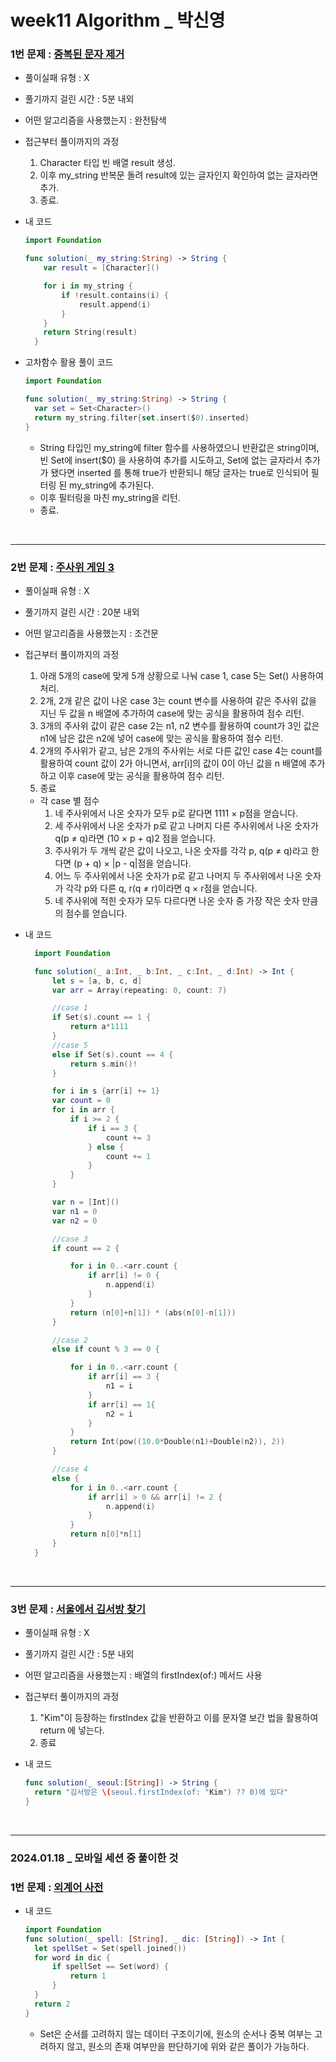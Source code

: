 # week11 Algorithm \_ 박신영

### 1번 문제 : [중복된 문자 제거](https://school.programmers.co.kr/learn/courses/30/lessons/120888)

- 풀이실패 유형 : X
- 풀기까지 걸린 시간 : 5분 내외
- 어떤 알고리즘을 사용했는지 : 완전탐색
- 접근부터 풀이까지의 과정
  1. Character 타입 빈 배열 result 생성.
  2. 이후 my_string 반복문 돌려 result에 있는 글자인지 확인하여 없는 글자라면 추가.
  3. 종료.
- 내 코드

  ```swift
  import Foundation

  func solution(_ my_string:String) -> String {
      var result = [Character]()

      for i in my_string {
          if !result.contains(i) {
              result.append(i)
          }
      }
      return String(result)
    }
  ```

- 고차함수 활용 풀이 코드

  ```swift
  import Foundation

  func solution(_ my_string:String) -> String {
    var set = Set<Character>()
    return my_string.filter{set.insert($0).inserted}
  }
  ```

  - String 타입인 my_string에 filter 함수를 사용하였으니 반환값은 string이며, 빈 Set에 insert($0) 을 사용하여 추가를 시도하고, Set에 없는 글자라서 추가가 됐다면 inserted 를 통해 true가 반환되니 해당 글자는 true로 인식되어 필터링 된 my_string에 추가된다.
  - 이후 필터링을 마친 my_string을 리턴.
  - 종료.

<br>

---

### 2번 문제 : [주사위 게임 3](https://school.programmers.co.kr/learn/courses/30/lessons/181916)

- 풀이실패 유형 : X
- 풀기까지 걸린 시간 : 20분 내외
- 어떤 알고리즘을 사용했는지 : 조건문
- 접근부터 풀이까지의 과정

  1. 아래 5개의 case에 맞게 5개 상황으로 나눠 case 1, case 5는 Set() 사용하여 처리.
  2. 2개, 2개 같은 값이 나온 case 3는 count 변수를 사용하여 같은 주사위 값을 지닌 두 값을 n 배열에 추가하여 case에 맞는 공식을 활용하여 점수 리턴.
  3. 3개의 주사위 값이 같은 case 2는 n1, n2 변수를 활용하여 count가 3인 값은 n1에 남은 값은 n2에 넣어 case에 맞는 공식을 활용하여 점수 리턴.
  4. 2개의 주사위가 같고, 남은 2개의 주사위는 서로 다른 값인 case 4는 count를 활용하여 count 값이 2가 아니면서, arr[i]의 값이 0이 아닌 값을 n 배열에 추가하고 이후 case에 맞는 공식을 활용하여 점수 리턴.
  5. 종료

  - 각 case 별 점수
    1. 네 주사위에서 나온 숫자가 모두 p로 같다면 1111 × p점을 얻습니다.
    2. 세 주사위에서 나온 숫자가 p로 같고 나머지 다른 주사위에서 나온 숫자가 q(p ≠ q)라면 (10 × p + q)2 점을 얻습니다.
    3. 주사위가 두 개씩 같은 값이 나오고, 나온 숫자를 각각 p, q(p ≠ q)라고 한다면 (p + q) × |p - q|점을 얻습니다.
    4. 어느 두 주사위에서 나온 숫자가 p로 같고 나머지 두 주사위에서 나온 숫자가 각각 p와 다른 q, r(q ≠ r)이라면 q × r점을 얻습니다.
    5. 네 주사위에 적힌 숫자가 모두 다르다면 나온 숫자 중 가장 작은 숫자 만큼의 점수를 얻습니다.

- 내 코드

  ```swift
    import Foundation

    func solution(_ a:Int, _ b:Int, _ c:Int, _ d:Int) -> Int {
        let s = [a, b, c, d]
        var arr = Array(repeating: 0, count: 7)

        //case 1
        if Set(s).count == 1 {
            return a*1111
        }
        //case 5
        else if Set(s).count == 4 {
            return s.min()!
        }

        for i in s {arr[i] += 1}
        var count = 0
        for i in arr {
            if i >= 2 {
                if i == 3 {
                    count += 3
                } else {
                    count += 1
                }
            }
        }

        var n = [Int]()
        var n1 = 0
        var n2 = 0

        //case 3
        if count == 2 {

            for i in 0..<arr.count {
                if arr[i] != 0 {
                    n.append(i)
                }
            }
            return (n[0]+n[1]) * (abs(n[0]-n[1]))
        }

        //case 2
        else if count % 3 == 0 {

            for i in 0..<arr.count {
                if arr[i] == 3 {
                    n1 = i
                }
                if arr[i] == 1{
                    n2 = i
                }
            }
            return Int(pow((10.0*Double(n1)+Double(n2)), 2))
        }

        //case 4
        else {
            for i in 0..<arr.count {
                if arr[i] > 0 && arr[i] != 2 {
                    n.append(i)
                }
            }
            return n[0]*n[1]
        }
    }
  ```

<br>

---

### 3번 문제 : [서울에서 김서방 찾기](https://school.programmers.co.kr/learn/courses/30/lessons/12919)

- 풀이실패 유형 : X
- 풀기까지 걸린 시간 : 5분 내외
- 어떤 알고리즘을 사용했는지 : 배열의 firstIndex(of:) 메서드 사용
- 접근부터 풀이까지의 과정

  1. "Kim"이 등장하는 firstIndex 값을 반환하고 이를 문자열 보간 법을 활용하여 return 에 넣는다.
  2. 종료

- 내 코드

  ```swift
  func solution(_ seoul:[String]) -> String {
    return "김서방은 \(seoul.firstIndex(of: "Kim") ?? 0)에 있다"
  }
  ```

  <br>

---

### 2024.01.18 \_ 모바일 세션 중 풀이한 것

### 1번 문제 : [외계어 사전](https://school.programmers.co.kr/learn/courses/30/lessons/120869)

- 내 코드

  ```swift
  import Foundation
  func solution(_ spell: [String], _ dic: [String]) -> Int {
    let spellSet = Set(spell.joined())
    for word in dic {
        if spellSet == Set(word) {
            return 1
        }
    }
    return 2
  }
  ```

  - Set은 순서를 고려하지 않는 데이터 구조이기에, 원소의 순서나 중복 여부는 고려하지 않고, 원소의 존재 여부만을 판단하기에 위와 같은 풀이가 가능하다.

  <br>
